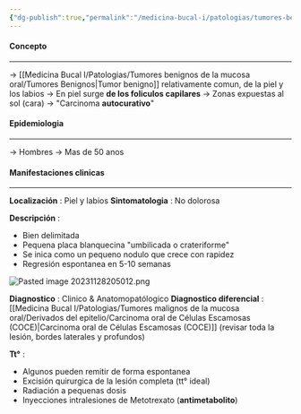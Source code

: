 ```yaml
---
{"dg-publish":true,"permalink":"/medicina-bucal-i/patologias/tumores-benignos-de-la-mucosa-oral/tumores-epiteliales/queratoacantoma/"}
---
```



#### Concepto
---

→ [[Medicina Bucal I/Patologias/Tumores benignos de la mucosa oral/Tumores Benignos\|Tumor benigno]] relativamente comun, de la piel y los labios
→ En piel surge **de los foliculos capilares**
→ Zonas expuestas al sol (cara)
→ "Carcinoma **autocurativo**"

#### Epidemiologia
---

→ Hombres
→ Mas de 50 anos
#### Manifestaciones clinicas
---

**Localización** : Piel y labios
**Sintomatologia** : No dolorosa

**Descripción** :
- Bien delimitada
- Pequena placa blanquecina "umbilicada o crateriforme"
- Se inica como un pequeno nodulo que crece con rapidez
- Regresión espontanea en 5-10 semanas

![Pasted image 20231128205012.png](/img/user/Cirugia%20Bucal%20I/Medias/Pasted%20image%2020231128205012.png)

**Diagnostico** : Clinico & Anatomopatólogico
**Diagnostico diferencial** : [[Medicina Bucal I/Patologias/Tumores malignos de la mucosa oral/Derivados del epitelio/Carcinoma oral de Células Escamosas (COCE)\|Carcinoma oral de Células Escamosas (COCE)]] (revisar toda la lesión, bordes laterales y profundos)

**Tt°** :
- Algunos pueden remitir de forma espontanea
- Excisión quirurgica de la lesión completa (tt° ideal)
- Radiación a pequenas dosis
- Inyecciones intralesiones de Metotrexato (**antimetabolito**)
